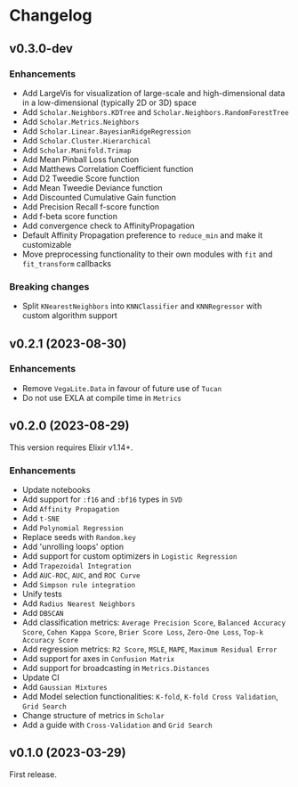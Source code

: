 # Changelog

## v0.3.0-dev

### Enhancements

  * Add LargeVis for visualization of large-scale and high-dimensional data in a low-dimensional (typically 2D or 3D) space
  * Add `Scholar.Neighbors.KDTree` and `Scholar.Neighbors.RandomForestTree`
  * Add `Scholar.Metrics.Neighbors`
  * Add `Scholar.Linear.BayesianRidgeRegression`
  * Add `Scholar.Cluster.Hierarchical`
  * Add `Scholar.Manifold.Trimap`
  * Add Mean Pinball Loss function
  * Add Matthews Correlation Coefficient function
  * Add D2 Tweedie Score function
  * Add Mean Tweedie Deviance function
  * Add Discounted Cumulative Gain function
  * Add Precision Recall f-score function
  * Add f-beta score function
  * Add convergence check to AffinityPropagation
  * Default Affinity Propagation preference to `reduce_min` and make it customizable
  * Move preprocessing functionality to their own modules with `fit` and `fit_transform` callbacks

### Breaking changes

  * Split `KNearestNeighbors` into `KNNClassifier` and `KNNRegressor` with custom algorithm support

## v0.2.1 (2023-08-30)

### Enhancements

  * Remove `VegaLite.Data` in favour of future use of `Tucan`
  * Do not use EXLA at compile time in `Metrics`

## v0.2.0 (2023-08-29)

This version requires Elixir v1.14+.

### Enhancements

  * Update notebooks
  * Add support for `:f16` and `:bf16` types in `SVD`
  * Add `Affinity Propagation`
  * Add `t-SNE`
  * Add `Polynomial Regression`
  * Replace seeds with `Random.key`
  * Add 'unrolling loops' option
  * Add support for custom optimizers in `Logistic Regression`
  * Add `Trapezoidal Integration`
  * Add `AUC-ROC`, `AUC`, and `ROC Curve`
  * Add `Simpson rule integration`
  * Unify tests
  * Add `Radius Nearest Neighbors`
  * Add `DBSCAN`
  * Add classification metrics: `Average Precision Score`, `Balanced Accuracy Score`,
  `Cohen Kappa Score`, `Brier Score Loss`, `Zero-One Loss`, `Top-k Accuracy Score`
  * Add regression metrics: `R2 Score`, `MSLE`, `MAPE`, `Maximum Residual Error`
  * Add support for axes in `Confusion Matrix`
  * Add support for broadcasting in `Metrics.Distances`
  * Update CI
  * Add `Gaussian Mixtures`
  * Add Model selection functionalities: `K-fold`, `K-fold Cross Validation`, `Grid Search`
  * Change structure of metrics in `Scholar`
  * Add a guide with `Cross-Validation` and `Grid Search`

## v0.1.0 (2023-03-29)

First release.
